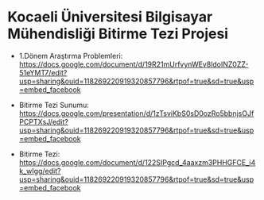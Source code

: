 # Kocaeli Üniversitesi Bilgisayar Mühendisliği Bitirme Tezi Projesi

- 1.Dönem Araştırma Problemleri: <https://docs.google.com/document/d/19R21mUrfvynWEv8ldoINZ0ZZ-51eYMT7/edit?usp=sharing&ouid=118269220919320857796&rtpof=true&sd=true&usp=embed_facebook>

- Bitirme Tezi Sunumu: <https://docs.google.com/presentation/d/1zTsviKbS0sD0ozRo5bbnjsOJfPCPTXsJ/edit?usp=sharing&ouid=118269220919320857796&rtpof=true&sd=true&usp=embed_facebook>

- Bitirme Tezi: <https://docs.google.com/document/d/122SIPgcd_4aaxzm3PHHGFCE_i4k_wIgg/edit?usp=sharing&ouid=118269220919320857796&rtpof=true&sd=true&usp=embed_facebook>

<!---->

